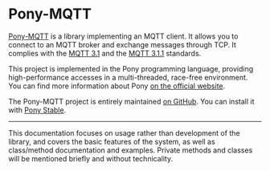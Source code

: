 # Pony-MQTT

[Pony-MQTT](https://github.com/EpicEric/pony-mqtt) is a library implementing an MQTT client. It allows you to connect to an MQTT broker and exchange messages through TCP. It complies with the [MQTT 3.1](http://public.dhe.ibm.com/software/dw/webservices/ws-mqtt/mqtt-v3r1.html) and the [MQTT 3.1.1](http://docs.oasis-open.org/mqtt/mqtt/v3.1.1/os/mqtt-v3.1.1-os.html) standards.

This project is implemented in the Pony programming language, providing high-performance accesses in a multi-threaded, race-free environment. You can find more information about Pony [on the official website](https://www.ponylang.org/).

The Pony-MQTT project is entirely maintained [on GitHub](https://github.com/EpicEric/pony-mqtt). You can install it with [Pony Stable](https://github.com/ponylang/pony-stable).

---

This documentation focuses on usage rather than development of the library, and covers the basic features of the system, as well as class/method documentation and examples. Private methods and classes will be mentioned briefly and without technicality.

